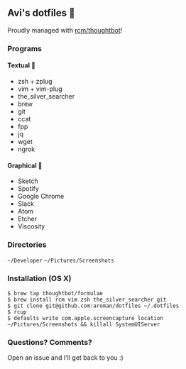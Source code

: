 ## Avi's dotfiles 🤖
Proudly managed with [rcm/thoughtbot](https://github.com/thoughtbot/rcm)!

### Programs

#### Textual 🙈
- zsh + zplug
- vim + vim-plug
- the_silver_searcher
- brew
- git
- ccat
- fpp
- jq
- wget
- ngrok

#### Graphical 👀
- Sketch
- Spotify
- Google Chrome
- Slack
- Atom
- Etcher
- Viscosity

### Directories
`~/Developer`
`~/Pictures/Screenshots`

### Installation (OS X)

```
$ brew tap thoughtbot/formulae
$ brew install rcm vim zsh the_silver_searcher git
$ git clone git@github.com:aroman/dotfiles ~/.dotfiles
$ rcup
$ defaults write com.apple.screencapture location ~/Pictures/Screenshots && killall SystemUIServer
```

### Questions? Comments?

Open an issue and I'll get back to you :)
